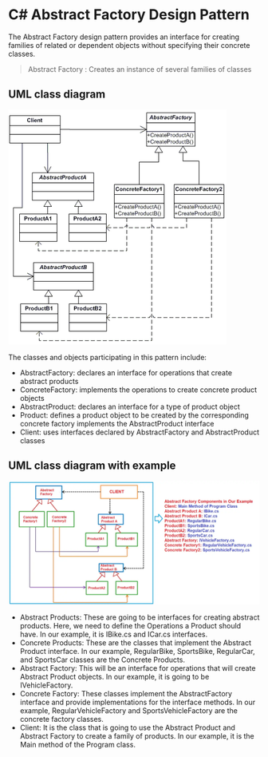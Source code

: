 # C# Abstract Factory Design Pattern
The Abstract Factory design pattern provides an interface for creating families of related or dependent objects without specifying their concrete classes. <br>
>Abstract Factory : Creates an instance of several families of classes<br>

## UML class diagram
![UML or Class Diagram ](AbstractFactory_UML.webp)

The classes and objects participating in this pattern include:

* AbstractFactory: declares an interface for operations that create abstract products
* ConcreteFactory: implements the operations to create concrete product objects
* AbstractProduct: declares an interface for a type of product object
* Product: defines a product object to be created by the corresponding concrete factory implements the AbstractProduct interface
* Client: uses interfaces declared by AbstractFactory and AbstractProduct classes

## UML class diagram with example
![UML or Class Diagram with example](AbstractFactoryExample_UML.webp)

* Abstract Products: These are going to be interfaces for creating abstract products. Here, we need to define the Operations a Product should have. In our example, it is IBike.cs and ICar.cs interfaces.
* Concrete Products: These are the classes that implement the Abstract Product interface. In our example, RegularBike, SportsBike, RegularCar, and SportsCar classes are the Concrete Products.
* Abstract Factory: This will be an interface for operations that will create Abstract Product objects. In our example, it is going to be IVehicleFactory.
* Concrete Factory: These classes implement the AbstractFactory interface and provide implementations for the interface methods. In our example, RegularVehicleFactory and SportsVehicleFactory are the concrete factory classes.
* Client: It is the class that is going to use the Abstract Product and Abstract Factory to create a family of products. In our example, it is the Main method of the Program class.